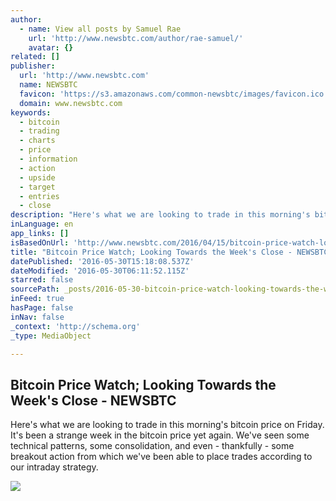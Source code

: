 ```yaml
---
author:
  - name: View all posts by Samuel Rae
    url: 'http://www.newsbtc.com/author/rae-samuel/'
    avatar: {}
related: []
publisher:
  url: 'http://www.newsbtc.com'
  name: NEWSBTC
  favicon: 'https://s3.amazonaws.com/common-newsbtc/images/favicon.ico'
  domain: www.newsbtc.com
keywords:
  - bitcoin
  - trading
  - charts
  - price
  - information
  - action
  - upside
  - target
  - entries
  - close
description: "Here's what we are looking to trade in this morning's bitcoin price on Friday. It's been a strange week in the bitcoin price yet again. We've seen some technical patterns, some consolidation, and even - thankfully - some breakout action from which we've been able to place trades according to our intraday strategy."
inLanguage: en
app_links: []
isBasedOnUrl: 'http://www.newsbtc.com/2016/04/15/bitcoin-price-watch-looking-towards-weeks-close/'
title: "Bitcoin Price Watch; Looking Towards the Week's Close - NEWSBTC"
datePublished: '2016-05-30T15:18:08.537Z'
dateModified: '2016-05-30T06:11:52.115Z'
starred: false
sourcePath: _posts/2016-05-30-bitcoin-price-watch-looking-towards-the-weeks-close-news.md
inFeed: true
hasPage: false
inNav: false
_context: 'http://schema.org'
_type: MediaObject

---
```

<article style=""><h1>Bitcoin Price Watch; Looking Towards the Week's Close - NEWSBTC</h1><p>Here's what we are looking to trade in this morning's bitcoin price on Friday. It's been a strange week in the bitcoin price yet again. We've seen some technical patterns, some consolidation, and even - thankfully - some breakout action from which we've been able to place trades according to our intraday strategy.</p><img src="http://s3.amazonaws.com/main-newsbtc-images/2016/04/15065802/Screen-Shot-2016-04-15-at-07.55.09.png" /></article>